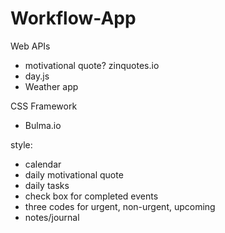 # Workflow-App

Web APIs
- motivational quote? zinquotes.io
- day.js
- Weather app

CSS Framework
- Bulma.io

style:

- calendar
- daily motivational quote
- daily tasks
- check box for completed events
- three codes for urgent, non-urgent, upcoming
- notes/journal
